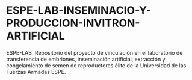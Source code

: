 # ESPE-LAB-INSEMINACIO-Y-PRODUCCION-INVITRON-ARTIFICIAL
ESPE-LAB: Repositorio del proyecto de vinculación en el laboratorio de transferencia de embriones, inseminación artificial, extracción y congelamiento de semen de reproductores élite de la Universidad de las Fuerzas Armadas ESPE.
